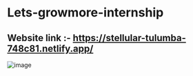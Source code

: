 # Lets-growmore-internship

## Website link :-    https://stellular-tulumba-748c81.netlify.app/

![image](https://user-images.githubusercontent.com/124809398/233615555-4f231993-a902-4f12-9a4e-1d08872a263e.png)
